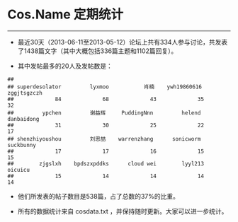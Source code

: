 # Cos.Name 定期统计
--------------------------------

* 最近30天（2013-06-11至2013-05-12）论坛上共有334人参与讨论，共发表了1438篇文字（其中大概包括336篇主题和1102篇回复）。


* 其中发帖最多的20人及发帖数是：



```
## 
## superdesolator         lyxmoo           肖楠    ywh19860616    zggjtsgzczh 
##             84             68             43             35             32 
##         ypchen         谢益辉     PuddingNnn         helend     danbaidong 
##             31             30             25             22             17 
## shenzhiyoushou         刘思喆    warrenzhang      sonicworm      suckbunny 
##             17             17             16             15             15 
##        zjgslxh    bpdszxpddks      cloud wei        lyyl213        oicuicu 
##             15             14             14             14             14
```


* 他们所发表的帖子数目是538篇，占了总数的37%的比重。

* 所有的数据统计来自 cosdata.txt ，并保持随时更新。大家可以进一步统计。
